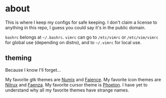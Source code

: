 # about
This is where I keep my configs for safe keeping. I don't claim a license to anything in this repo, I guess you could say it's in the public domain.

`bashrc` belongs at `~/.bashrc`. `vimrc` can go to `/etc/vimrc` or `/etc/vim/vimrc` for global use (depending on distro), and to `~/.vimrc` for local use.

## theming
Because I know I'll forget...

My favorite gtk themes are [Numix](http://satya164.deviantart.com/art/Numix-GTK3-theme-360223962) and [Faience](http://tiheum.deviantart.com/art/GTK3-Gnome-Shell-Faience-255097456). My favorite icon themes are [Nitrux](http://nitrux.weebly.com/products.html) and [Faenza](http://tiheum.deviantart.com/art/Faenza-Icons-173323228). My favorite cursor theme is [Phoeton](http://gnome-look.org/content/show.php/?content=142528). I have yet to understand why all my favorite themes have strange names.
